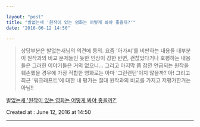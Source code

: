 ```yaml
---

layout: "post"  
title: "발없는새 '원작이 있는 영화는 어떻게 봐야 좋을까?'"  
date: "2016-06-12 14:50"

---
```


> 상당부분은 발없는새님의 의견에 동의. 요즘 '아가씨'를 비판하는 내용들 대부분이 원작과의 비교 문제들인 듯한 인상이 강한 반면, 괜찮았다거나 호평하는 내용들은 그러한 이야기들은 거의 없으니... 그리고 마지막 쯤 잠깐 언급되는 원작을 훼손했을 경우에 가장 적합한 영화로는 아마 '그린랜턴'이지 않을까? 아! 그리고 최근 '워크래프트'에 대한 내 평가는 절대 원작과의 비교를 가지고 저평가한거는 아님!!

[발없는새 '원작이 있는 영화는 어떻게 봐야 좋을까?'](https://www.youtube.com/watch?v=EE5JKzOQzMc&feature=youtu.be)

Created at : June 12, 2016 at 14:50

---
